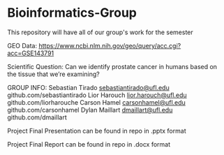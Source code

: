 # Bioinformatics-Group
This repository will have all of our group's work for the semester

GEO Data: https://www.ncbi.nlm.nih.gov/geo/query/acc.cgi?acc=GSE143791

Scientific Question: Can we identify prostate cancer in humans based on the tissue that we’re examining?

GROUP INFO:
Sebastian Tirado	sebastiantirado@ufl.edu
github.com/sebastiantirado
Lior Harouch	lior.harouch@ufl.edu
github.com/liorharouche
Carson Hamel	carsonhamel@ufl.edu
github.com/carsonhamel
Dylan Maillart	dmaillart@ufl.edu
github.com/dmaillart

Project Final Presentation can be found in repo in .pptx format

Project Final Report can be found in repo in .docx format

